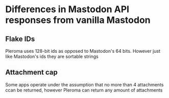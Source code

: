 # Differences in Mastodon API responses from vanilla Mastodon

## Flake IDs

Pleroma uses 128-bit ids as opposed to Mastodon's 64 bits. However just like Mastodon's ids they are sortable strings

## Attachment cap

Some apps operate under the assumption that no more than 4 attachments ccan be returned, however Pleroma can return any amount of attachments
